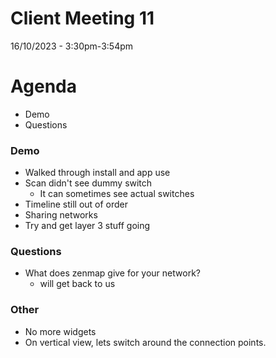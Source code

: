 # Client Meeting 11
16/10/2023 - 3:30pm-3:54pm

# Agenda
- Demo
- Questions

### Demo
- Walked through install and app use
- Scan didn't see dummy switch
	- It can sometimes see actual switches
- Timeline still out of order
- Sharing networks
- Try and get layer 3 stuff going

### Questions
- What does zenmap give for your network?
	- will get back to us

### Other
- No more widgets
- On vertical view, lets switch around the connection points.

